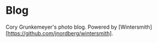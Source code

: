 
# Blog

Cory Grunkemeyer's photo blog. Powered by [Wintersmith][https://github.com/jnordberg/wintersmith].

